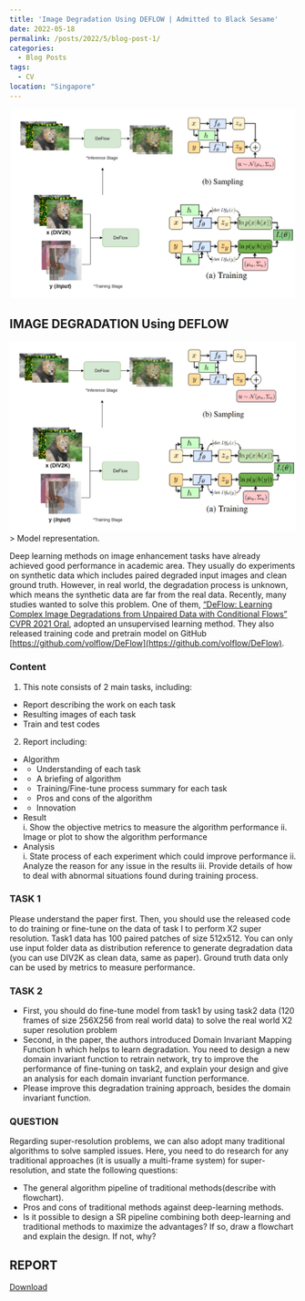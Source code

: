 ```yaml
---
title: 'Image Degradation Using DEFLOW | Admitted to Black Sesame' 
date: 2022-05-18
permalink: /posts/2022/5/blog-post-1/
categories:
  - Blog Posts
tags:
  - CV
location: "Singapore"
---
```

<div align = 'center'>
<img src='/images/Deflow.png' width = "500" >
</div>

## IMAGE DEGRADATION Using DEFLOW

<div align = 'center'>
<img src='/images/Deflow.png' width = "1000" >
</div>
> Model representation. 

Deep learning methods on image enhancement tasks have already achieved good performance in academic area. They usually do experiments on synthetic data which includes paired degraded input images and clean ground truth. However, in real world, the degradation process is unknown, which means the synthetic data are far from the real data.
Recently, many studies wanted to solve this problem. One of them, [“DeFlow: Learning Complex Image Degradations from Unpaired Data with Conditional Flows” CVPR 2021 Oral](https://arxiv.org/abs/2101.05796), adopted an unsupervised learning method. They also released training code and pretrain model on GitHub [https://github.com/volflow/DeFlow](https://github.com/volflow/DeFlow).

### Content  

1. This note consists of 2 main tasks, including:  
- Report describing the work on each task
- Resulting images of each task
- Train and test codes
2. Report including:
- Algorithm  
- - Understanding of each task
- - A briefing of algorithm
- - Training/Fine-tune process summary for each task
- - Pros and cons of the algorithm
- -  Innovation
- Result  
i. Show the objective metrics to measure the algorithm performance
ii. Image or plot to show the algorithm performance
- Analysis  
i. State process of each experiment which could improve performance
ii. Analyze the reason for any issue in the results
iii. Provide details of how to deal with abnormal situations found
during training process.

### TASK 1

Please understand the paper first. Then, you should use the released code to do training or fine-tune on the data of task I to perform X2 super resolution.
Task1 data has 100 paired patches of size 512x512. You can only use input folder data as distribution reference to generate degradation data (you can use DIV2K as clean data, same as paper). Ground truth data only can be used by metrics to measure performance.  

### TASK 2

- First, you should do fine-tune model from task1 by using task2 data (120 frames of size 256X256 from real world data) to solve the real world X2 super resolution problem
- Second, in the paper, the authors introduced Domain Invariant Mapping Function h which helps to learn degradation. You need to design a new domain invariant function to retrain network, try to improve the performance of fine-tuning on task2, and explain your design and give an analysis for each domain invariant function performance.
- Please improve this degradation training approach, besides the domain invariant function. 

### QUESTION  
Regarding super-resolution problems, we can also adopt many traditional algorithms to solve sampled issues. Here, you need to do research for any traditional approaches (it is usually a multi-frame system) for super-resolution, and state the following questions:
- The general algorithm pipeline of traditional methods(describe with flowchart).
- Pros and cons of traditional methods against deep-learning methods.  
- Is it possible to design a SR pipeline combining both deep-learning and traditional methods to maximize the advantages? If so, draw a flowchart and explain the design. If not, why?  


## REPORT
[Download](http:///lesliewongcv.github.io/files/yushuo15.pdf)
